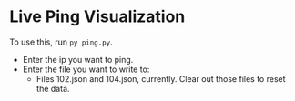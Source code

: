 # Live Ping Visualization
To use this, run `py ping.py`.
- Enter the ip you want to ping.
- Enter the file you want to write to:
    - Files 102.json and 104.json, currently. Clear out those files to reset the data.